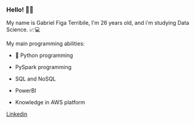 ### Hello! 🙋🏻

My name is Gabriel Figa Terribile, I'm 26 years old, and i'm studying Data Science. 📈💻

My main programming abilities:

- 🐍 Python programming
- PySpark programming
- SQL and NoSQL
- PowerBI

- Knowledge in AWS platform

[Linkedin](https://www.linkedin.com/in/gabriel-figa/)
